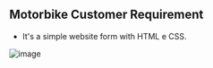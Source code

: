 ## **Motorbike Customer Requirement**

* It's a simple website form with HTML e CSS. 

![image](https://user-images.githubusercontent.com/106722825/182764754-622b4cc0-cc88-4e07-8194-6c7a20301859.png)

